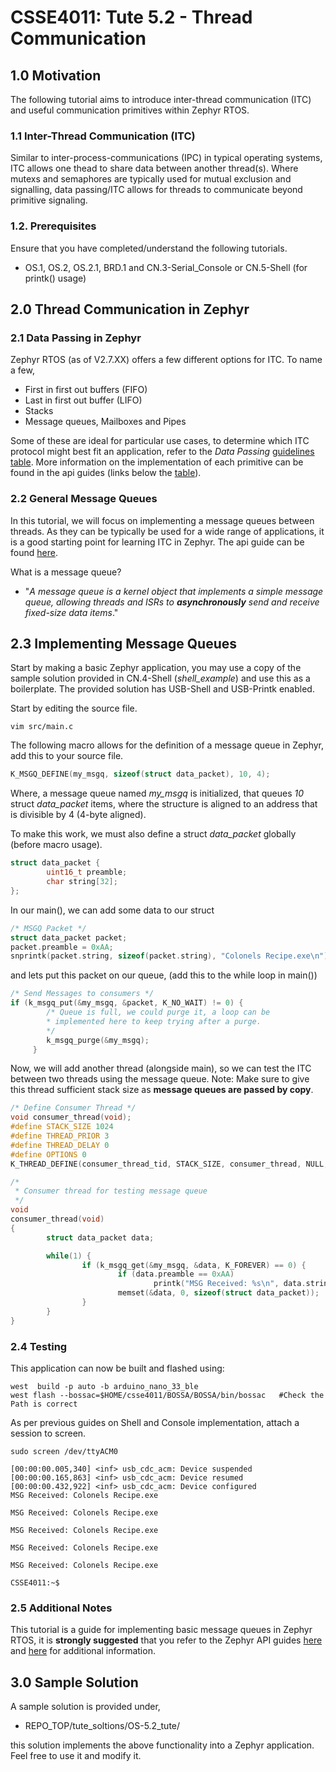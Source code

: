 # CSSE4011: Tute 5.2 - Thread Communication 

## **1.0 Motivation**

The following tutorial aims to introduce inter-thread communication (ITC) and useful communication primitives within Zephyr RTOS. 

### **1.1 Inter-Thread Communication (ITC)**

Similar to inter-process-communications (IPC) in typical operating systems, ITC allows one thead to share data between another thread(s). Where mutexs and semaphores are typically used for mutual exclusion and signalling, data passing/ITC allows for threads to communicate beyond primitive signaling. 


### **1.2. Prerequisites**

Ensure that you have completed/understand the following tutorials. 

* OS.1, OS.2, OS.2.1, BRD.1 and CN.3-Serial_Console or CN.5-Shell (for printk() usage)

## **2.0 Thread Communication in Zephyr**

### **2.1 Data Passing in Zephyr**

Zephyr RTOS (as of V2.7.XX) offers a few different options for ITC. To name a few,
* First in first out buffers (FIFO)
* Last in first out buffer (LIFO)
* Stacks
*  Message queues, Mailboxes and Pipes

Some of these are ideal for particular use cases, to determine which ITC protocol might best fit an application, refer to the *Data Passing* [guidelines table](https://docs.zephyrproject.org/latest/reference/kernel/index.html#data-passing). More information on the implementation of each primitive can be found in the api guides (links below the [table](https://docs.zephyrproject.org/latest/reference/kernel/index.html#data-passing)).

### **2.2 General Message Queues** 

In this tutorial, we will focus on implementing a message queues between threads. As they can be typically be used for a wide range of applications, it is a good starting point for learning ITC in Zephyr. The api guide can be found [here](https://docs.zephyrproject.org/latest/reference/kernel/data_passing/message_queues.html).

What is a message queue?
  
* "*A message queue is a kernel object that implements a simple message queue, allowing threads and ISRs to **asynchronously** send and receive fixed-size data items*."


## **2.3 Implementing Message Queues**

Start by making a basic Zephyr application, you may use a copy of the sample solution provided in CN.4-Shell (*shell_example*) and use this as a boilerplate. The provided solution has USB-Shell and USB-Printk enabled. 

Start by editing the source file.
```shell
vim src/main.c
```
The following macro allows for the definition of a message queue in Zephyr, add this to your source file. 
```C
K_MSGQ_DEFINE(my_msgq, sizeof(struct data_packet), 10, 4);
```
Where, a message queue named *my_msgq* is initialized, that queues *10* struct *data_packet* items, where the structure is aligned to an address that is divisible by 4 (4-byte aligned). 

To make this work, we must also define a struct *data_packet* globally (before macro usage).
```C
struct data_packet {
        uint16_t preamble;
        char string[32];
};
```
In our main(), we can add some data to our struct
```C
/* MSGQ Packet */
struct data_packet packet;
packet.preamble = 0xAA;
snprintk(packet.string, sizeof(packet.string), "Colonels Recipe.exe\n");
```
and lets put this packet on our queue, (add this to the while loop in main())
```C
/* Send Messages to consumers */
if (k_msgq_put(&my_msgq, &packet, K_NO_WAIT) != 0) {
        /* Queue is full, we could purge it, a loop can be
        * implemented here to keep trying after a purge.
        */
        k_msgq_purge(&my_msgq);
     }
```
Now, we will add another thread (alongside main), so we can test the ITC between two threads using the message queue. Note: Make sure to give this thread sufficient stack size as **message queues are passed by copy**. 

```C
/* Define Consumer Thread */
void consumer_thread(void);
#define STACK_SIZE 1024
#define THREAD_PRIOR 3
#define THREAD_DELAY 0
#define OPTIONS 0
K_THREAD_DEFINE(consumer_thread_tid, STACK_SIZE, consumer_thread, NULL, NULL, NULL, THREAD_PRIOR, OPTIONS, THREAD_DELAY);

/*
 * Consumer thread for testing message queue
 */
void
consumer_thread(void)
{
        struct data_packet data;

        while(1) {
                if (k_msgq_get(&my_msgq, &data, K_FOREVER) == 0) {
                        if (data.preamble == 0xAA)
                                printk("MSG Received: %s\n", data.string);
                        memset(&data, 0, sizeof(struct data_packet));
                }
        }
}
```

### **2.4 Testing**

This application can now be built and flashed using:
```shell
west  build -p auto -b arduino_nano_33_ble
west flash --bossac=$HOME/csse4011/BOSSA/BOSSA/bin/bossac   #Check the Path is correct
```
As per previous guides on Shell and Console implementation, attach a session to screen. 
```shell
sudo screen /dev/ttyACM0
```
```
[00:00:00.005,340] <inf> usb_cdc_acm: Device suspended
[00:00:00.165,863] <inf> usb_cdc_acm: Device resumed
[00:00:00.432,922] <inf> usb_cdc_acm: Device configured
MSG Received: Colonels Recipe.exe

MSG Received: Colonels Recipe.exe

MSG Received: Colonels Recipe.exe

MSG Received: Colonels Recipe.exe

MSG Received: Colonels Recipe.exe

CSSE4011:~$
```
### **2.5 Additional Notes**

This tutorial is a guide for implementing basic message queues in Zephyr RTOS, it is **strongly suggested** that you refer to the Zephyr API guides [here](https://docs.zephyrproject.org/latest/reference/kernel/index.html#data-passing) and [here](https://docs.zephyrproject.org/latest/reference/kernel/data_passing/message_queues.html) for additional information.

## **3.0 Sample Solution**

A sample solution is provided under, 

* REPO_TOP/tute_soltions/OS-5.2_tute/

this solution implements the above functionality into a Zephyr application. Feel free to use it and modify it.

